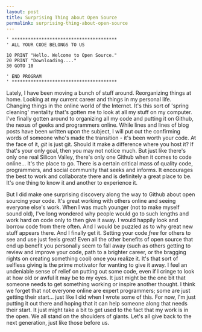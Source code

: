 ```yaml
---
layout: post
title: Surprising Thing about Open Source
permalink: surprising-thing-about-open-source
---
```


```
' ***************************************
' ALL YOUR CODE BELONGS TO US

10 PRINT "Hello. Welcome to Open Source."
20 PRINT "Downloading...."
30 GOTO 10

' END PROGRAM
' ***************************************

```

Lately, I have been moving a bunch of stuff around. Reorganizing things at home. Looking at my current career and things in my personal life. Changing things in the online world of the Internet. It's this sort of 'spring cleaning' mentality that's gotten me to look at all my stuff on my computer.  I've finally gotten around to organizing all my code and putting it on Github, the nexus of geeks and programmers online. While lines and lines of blog posts have been written upon the subject, I will put out the confirming words of someone who's made the transition - it's been worth your code.  At the face of it, *git* is just git. Should it make a difference where you host it? If that's your only goal, then you may not notice much.  But just like there's only one real Silicon Valley, there's only one Github when it comes to code online... it's the place to go.  There is a certain critical mass of quality code, programmers, and social community that seeks and informs. It encourages the best to work and collaborate there and is definitely a great place to be.  It's one thing to know it and another to experience it.

But I did make one surprising discovery along the way to Github about open sourcing your code. It's great working with others online and seeing everyone else's work. When I was much younger (not to make myself sound old), I've long wondered why people would go to such lengths and work hard on code only to then give it away.  I would happily look and borrow code from there often.  And I would be puzzled as to why great new stuff appears there. And I finally get it. Setting your code *free* for others to see and use just feels great! Even all the other benefits of open source that end up benefit you personally seem to fall away (such as others getting to review and improve your code, path to a brighter career, or the bragging rights on creating something cool) once you realize it. It's that sort of selfless giving is the prime motivator for wanting to give it away. I feel an undeniable sense of relief on putting out some code, even if I cringe to look at how old or awful it may be to my eyes.  It just might be the one bit that someone needs to get something working or inspire another thought.  I think we forget that not everyone online are expert programmers; some are just getting their start... just like I did when I wrote some of this. For now, I'm just putting it out there and hoping that it can help someone along that needs their start.  It just might take a bit to get used to the fact that my work is in the open.  We all stand on the shoulders of giants.  Let's all give back to the next generation, just like those before us.
